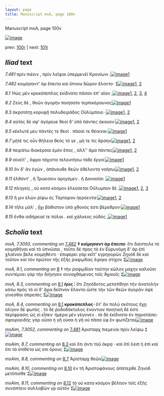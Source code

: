 ```yaml
---
layout: page
title: Manuscript msA, page 100v
---
```


Manuscript msA, page 100v

[![image](http://www.homermultitext.org/iipsrv?OBJ=IIP,1.0&FIF=/project/homer/pyramidal/deepzoom/hmt/vaimg/2017a/VA100VN_0603.tif&WID=100&CVT=JPEG)](http://www.homermultitext.org/ict2/?urn=urn:cite2:hmt:vaimg.2017a:VA100VN_0603)

prev:  [100r](../100r) | next:  [101r](../101r)

## *Iliad* text

*7.481* <a id="7.481"/> πρὶν πιέειν , πρὶν λεῖψαι ὑπερμενέϊ Κρονίωνι :[![image](http://www.homermultitext.org/iipsrv?OBJ=IIP,1.0&FIF=/project/homer/pyramidal/deepzoom/hmt/vaimg/2017a/VA100VN_0603.tif&RGN=0.4555,0.2359,0.4294,0.0293&WID=1000&CVT=JPEG)](http://www.homermultitext.org/ict2/?urn=urn:cite2:hmt:vaimg.2017a:VA100VN_0603@0.4555,0.2359,0.4294,0.0293)[1](#msAim_7.3052)

*7.482* <a id="7.482"/> κοιμήσαντ' ὰρ ἔπειτα καὶ ὕπνου δῶρον ἕλοντο· ⁑[![image](http://www.homermultitext.org/iipsrv?OBJ=IIP,1.0&FIF=/project/homer/pyramidal/deepzoom/hmt/vaimg/2017a/VA100VN_0603.tif&RGN=0.4605,0.2585,0.4334,0.0293&WID=1000&CVT=JPEG)](http://www.homermultitext.org/ict2/?urn=urn:cite2:hmt:vaimg.2017a:VA100VN_0603@0.4605,0.2585,0.4334,0.0293)[1](#msA_7.3050), [2](#msA_7.3051)

*8.1* <a id="8.1"/> Ἠὼς μὲν κροκόπεπλος 					ἐκίδνατο πᾶσαν ἐπ' αῖαν ,[![image](http://www.homermultitext.org/iipsrv?OBJ=IIP,1.0&FIF=/project/homer/pyramidal/deepzoom/hmt/vaimg/2017a/VA100VN_0603.tif&RGN=0.4064,0.435,0.4865,0.0631&WID=1000&CVT=JPEG)](http://www.homermultitext.org/ict2/?urn=urn:cite2:hmt:vaimg.2017a:VA100VN_0603@0.4064,0.435,0.4865,0.0631)[1](#msA_8.3), [2](#msA_8.1), [3](#msA_8.2), [4](#msA_8.4)

*8.2* <a id="8.2"/> Ζεὺς δὲ , θεῶν ἀγορὴν 					ποιήσατο τερπικέραυνος[![image](http://www.homermultitext.org/iipsrv?OBJ=IIP,1.0&FIF=/project/homer/pyramidal/deepzoom/hmt/vaimg/2017a/VA100VN_0603.tif&RGN=0.4665,0.4628,0.4184,0.0316&WID=1000&CVT=JPEG)](http://www.homermultitext.org/ict2/?urn=urn:cite2:hmt:vaimg.2017a:VA100VN_0603@0.4665,0.4628,0.4184,0.0316)[1](#msA_8.1)

*8.3* <a id="8.3"/> ἀκροτάτῃ κορυφῇ πολυδειράδος Οὐλύμποιο ·[![image](http://www.homermultitext.org/iipsrv?OBJ=IIP,1.0&FIF=/project/homer/pyramidal/deepzoom/hmt/vaimg/2017a/VA100VN_0603.tif&RGN=0.4535,0.4823,0.4344,0.0316&WID=1000&CVT=JPEG)](http://www.homermultitext.org/ict2/?urn=urn:cite2:hmt:vaimg.2017a:VA100VN_0603@0.4535,0.4823,0.4344,0.0316)[1](#msA_8.1), [2](#msAim_8.7)

*8.4* <a id="8.4"/> αὐτὸς δέ σφ' ἀγόρευε θεοὶ δ' ὑπὸ πάντες άκουον·[![image](http://www.homermultitext.org/iipsrv?OBJ=IIP,1.0&FIF=/project/homer/pyramidal/deepzoom/hmt/vaimg/2017a/VA100VN_0603.tif&RGN=0.4695,0.4989,0.4174,0.0316&WID=1000&CVT=JPEG)](http://www.homermultitext.org/ict2/?urn=urn:cite2:hmt:vaimg.2017a:VA100VN_0603@0.4695,0.4989,0.4174,0.0316)[1](#msA_8.1), [2](#msA_8.5)

*8.5* <a id="8.5"/> κέκλυτέ μευ πάντές τε θεοὶ . πᾶσαί τε θέαιναι·[![image](http://www.homermultitext.org/iipsrv?OBJ=IIP,1.0&FIF=/project/homer/pyramidal/deepzoom/hmt/vaimg/2017a/VA100VN_0603.tif&RGN=0.4695,0.5192,0.4174,0.0285&WID=1000&CVT=JPEG)](http://www.homermultitext.org/ict2/?urn=urn:cite2:hmt:vaimg.2017a:VA100VN_0603@0.4695,0.5192,0.4174,0.0285)[1](#msA_8.1)

*8.7* <a id="8.7"/> μήτέ τις οὖν θήλεια θεὸς τό γε , μὴ τε τίς ἄρσην[![image](http://www.homermultitext.org/iipsrv?OBJ=IIP,1.0&FIF=/project/homer/pyramidal/deepzoom/hmt/vaimg/2017a/VA100VN_0603.tif&RGN=0.4685,0.5402,0.4174,0.0285&WID=1000&CVT=JPEG)](http://www.homermultitext.org/ict2/?urn=urn:cite2:hmt:vaimg.2017a:VA100VN_0603@0.4685,0.5402,0.4174,0.0285)[1](#msA_8.1), [2](#msAim_8.8)

*8.8* <a id="8.8"/> πειράτω διακέρσαι ἐμὸν ἔπος , ἀλλ'' ἅμα πάντες[![image](http://www.homermultitext.org/iipsrv?OBJ=IIP,1.0&FIF=/project/homer/pyramidal/deepzoom/hmt/vaimg/2017a/VA100VN_0603.tif&RGN=0.4695,0.5575,0.4244,0.0285&WID=1000&CVT=JPEG)](http://www.homermultitext.org/ict2/?urn=urn:cite2:hmt:vaimg.2017a:VA100VN_0603@0.4695,0.5575,0.4244,0.0285)[1](#msA_8.1), [2](#msAim_8.9)

*8.9* <a id="8.9"/> αἰνεῖτ' , ὄφρα τάχιστα τελευτήσω τάδε ἔργα·[![image](http://www.homermultitext.org/iipsrv?OBJ=IIP,1.0&FIF=/project/homer/pyramidal/deepzoom/hmt/vaimg/2017a/VA100VN_0603.tif&RGN=0.4715,0.5778,0.4114,0.0285&WID=1000&CVT=JPEG)](http://www.homermultitext.org/ict2/?urn=urn:cite2:hmt:vaimg.2017a:VA100VN_0603@0.4715,0.5778,0.4114,0.0285)[1](#msA_8.1)

*8.10* <a id="8.10"/> ὃν δ' ἂν ἐγὼν , ἀπάνευθε θεῶν ἐθέλοντα νοήσω[![image](http://www.homermultitext.org/iipsrv?OBJ=IIP,1.0&FIF=/project/homer/pyramidal/deepzoom/hmt/vaimg/2017a/VA100VN_0603.tif&RGN=0.4715,0.5973,0.4204,0.0285&WID=1000&CVT=JPEG)](http://www.homermultitext.org/ict2/?urn=urn:cite2:hmt:vaimg.2017a:VA100VN_0603@0.4715,0.5973,0.4204,0.0285)[1](#msA_8.1), [2](#msAim_8.10)

*8.11* <a id="8.11"/> ἐλθόντ' , ἢ Τρώεσσιν 					ἀρηγέμεν . ἢ Δαναοῖσι .[![image](http://www.homermultitext.org/iipsrv?OBJ=IIP,1.0&FIF=/project/homer/pyramidal/deepzoom/hmt/vaimg/2017a/VA100VN_0603.tif&RGN=0.4715,0.6146,0.4144,0.0331&WID=1000&CVT=JPEG)](http://www.homermultitext.org/ict2/?urn=urn:cite2:hmt:vaimg.2017a:VA100VN_0603@0.4715,0.6146,0.4144,0.0331)[1](#msA_8.1)

*8.12* <a id="8.12"/> πληγεὶς , οὐ κατα κόσμον ἐλεύσεται Οὔλυμπον δὲ .[![image](http://www.homermultitext.org/iipsrv?OBJ=IIP,1.0&FIF=/project/homer/pyramidal/deepzoom/hmt/vaimg/2017a/VA100VN_0603.tif&RGN=0.4655,0.6319,0.4364,0.0376&WID=1000&CVT=JPEG)](http://www.homermultitext.org/ict2/?urn=urn:cite2:hmt:vaimg.2017a:VA100VN_0603@0.4655,0.6319,0.4364,0.0376)[1](#msA_8.1), [2](#msAim_8.11), [3](#msA_8.6)

*8.13* <a id="8.13"/> ἤ μιν ἑλὼν ῥίψω ἐς Τάρταρον ἠερόεντα·[![image](http://www.homermultitext.org/iipsrv?OBJ=IIP,1.0&FIF=/project/homer/pyramidal/deepzoom/hmt/vaimg/2017a/VA100VN_0603.tif&RGN=0.4715,0.6514,0.4084,0.0301&WID=1000&CVT=JPEG)](http://www.homermultitext.org/ict2/?urn=urn:cite2:hmt:vaimg.2017a:VA100VN_0603@0.4715,0.6514,0.4084,0.0301)[1](#msA_8.1), [2](#msA_8.13)

*8.14* <a id="8.14"/> τῆλε μάλ' , ᾗχι βάθιστον ὑπὸ χθονός ἐστι βέρεθρον·[![image](http://www.homermultitext.org/iipsrv?OBJ=IIP,1.0&FIF=/project/homer/pyramidal/deepzoom/hmt/vaimg/2017a/VA100VN_0603.tif&RGN=0.4695,0.6642,0.4464,0.0413&WID=1000&CVT=JPEG)](http://www.homermultitext.org/ict2/?urn=urn:cite2:hmt:vaimg.2017a:VA100VN_0603@0.4695,0.6642,0.4464,0.0413)[1](#msA_8.1)

*8.15* <a id="8.15"/> ἔνθα σιδήρειαί τε πύλαι . καὶ χάλκεος οὐδός ,[![image](http://www.homermultitext.org/iipsrv?OBJ=IIP,1.0&FIF=/project/homer/pyramidal/deepzoom/hmt/vaimg/2017a/VA100VN_0603.tif&RGN=0.4665,0.6912,0.4274,0.0293&WID=1000&CVT=JPEG)](http://www.homermultitext.org/ict2/?urn=urn:cite2:hmt:vaimg.2017a:VA100VN_0603@0.4665,0.6912,0.4274,0.0293)[1](#msA_8.1)

## *Scholia* text

*msA, 7.3050, commenting on* [7.482](#7.482)  <a id="msA_7.3050"/> **‡ κοίμησαντ ὰρ ἔπειτα·** ὅτι διέστειλε τὸ κοιμηθῆναι καὶ τὸ ὑπνῶσαι , τοῦτο δὲ προς τὸ ἐν Εὐρυνόμη δ' ὰρ ἐπὶ χλαῖναν βελε κοιμηθέντι · ἐπιφέρει γὰρ κεῖτ' εγρηγορῶν Ζηνόδ δὲ καὶ τοῦτον καὶ τὸν πρῶτον τῆς ἑξῆς ῥαψῳδίας ἔιρηκε στίχον ⁑[![image](http://www.homermultitext.org/iipsrv?OBJ=IIP,1.0&FIF=/project/homer/pyramidal/deepzoom/hmt/vaimg/2017a/VA100VN_0603.tif&RGN=0.164,0.133,0.705,0.0338&WID=1000&CVT=JPEG)](http://www.homermultitext.org/ict2/?urn=urn:cite2:hmt:vaimg.2017a:VA100VN_0603@0.164,0.133,0.705,0.0338)

*msA, 8.1, commenting on* [8](#8)  <a id="msA_8.1"/> ‡ τὴν ῥαψῳδίαν ταύτην κῶλον μαχην καλοῦσι συντέμνει γὰρ τὴν διήγησιν συναχθόμενος τοῖς Ἀχαιοῖς ⁑[![image](http://www.homermultitext.org/iipsrv?OBJ=IIP,1.0&FIF=/project/homer/pyramidal/deepzoom/hmt/vaimg/2017a/VA100VN_0603.tif&RGN=0.1775,0.3376,0.233,0.0612&WID=1000&CVT=JPEG)](http://www.homermultitext.org/ict2/?urn=urn:cite2:hmt:vaimg.2017a:VA100VN_0603@0.1775,0.3376,0.233,0.0612)

*msA, 8.3, commenting on* [8.1](#8.1)  <a id="msA_8.3"/> **ἠώς ⁚** ὅτι Ζηνόδοτος μετατίθησι τὴν ἀνατολὴν κάτω πρὸς τὸ οἱ δ' ἄρα δεῖπνον ἕλοντο ὥστε τὴν τῶν θεῶν ἀγορὰν ὀψὲ γίνεσθαι ἀπρεπές ⁑[![image](http://www.homermultitext.org/iipsrv?OBJ=IIP,1.0&FIF=/project/homer/pyramidal/deepzoom/hmt/vaimg/2017a/VA100VN_0603.tif&RGN=0.19,0.4825,0.2215,0.0631&WID=1000&CVT=JPEG)](http://www.homermultitext.org/ict2/?urn=urn:cite2:hmt:vaimg.2017a:VA100VN_0603@0.19,0.4825,0.2215,0.0631)

*msA, 8.4, commenting on* [8.1](#8.1)  <a id="msA_8.4"/> **κροκόπεπλος·** ὅτ' ἂν πολὺ σκότους ἔχῃ ὀλίγον δὲ φωτός . τὸ δὲ ῥοδοδάκτυλος ἐναντιον ποιητικὴ δέ ἐστι περίφρασις ὡς εἰ εἶπεν· ἡμέρα μὲν γέγονεν . τὸ δὲ ἐκίδνατο ἐν παρατάσει· σφαιροειδὴς γὰρ οὗσα ἡ γῆ οὐσα ἡ γῆ οὐ πᾶσα ὑφ ἓν φωτίζεται[![image](http://www.homermultitext.org/iipsrv?OBJ=IIP,1.0&FIF=/project/homer/pyramidal/deepzoom/hmt/vaimg/2017a/VA100VN_0603.tif&RGN=0.1865,0.5276,0.224,0.1044&WID=1000&CVT=JPEG)](http://www.homermultitext.org/ict2/?urn=urn:cite2:hmt:vaimg.2017a:VA100VN_0603@0.1865,0.5276,0.224,0.1044)

*msAim, 7.3052, commenting on* [7.481](#7.481)  <a id="msAim_7.3052"/> Αρισταρχ πιεμεναι πρὶν λείψω ⁑[![image](http://www.homermultitext.org/iipsrv?OBJ=IIP,1.0&FIF=/project/homer/pyramidal/deepzoom/hmt/vaimg/2017a/VA100VN_0603.tif&RGN=0.393,0.2442,0.063,0.0338&WID=1000&CVT=JPEG)](http://www.homermultitext.org/ict2/?urn=urn:cite2:hmt:vaimg.2017a:VA100VN_0603@0.393,0.2442,0.063,0.0338)

*msAim, 8.7, commenting on* [8.3](#8.3)  <a id="msAim_8.7"/> καὶ ὅτι ἀντι τοῦ άκρᾳ · καὶ ὅτὶ λειπ ἡ ἐπί καὶ ὅτι τὰ ἐπίθετα ὡς επι ὄρους ⁑[![image](http://www.homermultitext.org/iipsrv?OBJ=IIP,1.0&FIF=/project/homer/pyramidal/deepzoom/hmt/vaimg/2017a/VA100VN_0603.tif&RGN=0.402,0.4936,0.0643,0.0451&WID=1000&CVT=JPEG)](http://www.homermultitext.org/ict2/?urn=urn:cite2:hmt:vaimg.2017a:VA100VN_0603@0.402,0.4936,0.0643,0.0451)

*msAim, 8.8, commenting on* [8.7](#8.7)  <a id="msAim_8.8"/> Ἀρίσταρχ θεῶν[![image](http://www.homermultitext.org/iipsrv?OBJ=IIP,1.0&FIF=/project/homer/pyramidal/deepzoom/hmt/vaimg/2017a/VA100VN_0603.tif&RGN=0.4097,0.5512,0.0567,0.0173&WID=1000&CVT=JPEG)](http://www.homermultitext.org/ict2/?urn=urn:cite2:hmt:vaimg.2017a:VA100VN_0603@0.4097,0.5512,0.0567,0.0173)

*msAim, 8.10, commenting on* [8.10](#8.10)  <a id="msAim_8.10"/> ἐν τῆ Ἀριστοφάνους ἀπάτερθε Ζηνοδ μετόπισθε ⁑[![image](http://www.homermultitext.org/iipsrv?OBJ=IIP,1.0&FIF=/project/homer/pyramidal/deepzoom/hmt/vaimg/2017a/VA100VN_0603.tif&RGN=0.41,0.6033,0.064,0.0388&WID=1000&CVT=JPEG)](http://www.homermultitext.org/ict2/?urn=urn:cite2:hmt:vaimg.2017a:VA100VN_0603@0.41,0.6033,0.064,0.0388)

*msAim, 8.11, commenting on* [8.12](#8.12)  <a id="msAim_8.11"/> τὸ οὐ κατα κόσμον βέλτιον τοῖς ἑξῆς συνάπτειν συλλαβῶν γρ αὐτὸν ⁑[![image](http://www.homermultitext.org/iipsrv?OBJ=IIP,1.0&FIF=/project/homer/pyramidal/deepzoom/hmt/vaimg/2017a/VA100VN_0603.tif&RGN=0.405,0.6428,0.0727,0.0453&WID=1000&CVT=JPEG)](http://www.homermultitext.org/ict2/?urn=urn:cite2:hmt:vaimg.2017a:VA100VN_0603@0.405,0.6428,0.0727,0.0453)